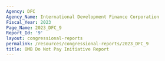 ```yaml
---
Agency: DFC
Agency_Name: International Development Finance Corporation
Fiscal_Year: 2023
Page_Name: 2023_DFC_9
Report_Id: '9'
layout: congressional-reports
permalink: /resources/congressional-reports/2023_DFC_9
title: OMB Do Not Pay Initiative Report
---
```

